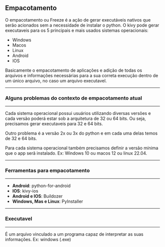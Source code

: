 ## Empacotamento

O empacotamento ou Freeze é a ação de gerar executáveis nativos que serão acionados sem a necessidade de instalar o python. O kivy pode gerar executaveis para os 5 principais e mais usados sistemas operacionais:

* Windows
* Macos
* Linux
* Android
* IOS

Basicamente o empacotamento de aplicações e adição de todas os arquivos e informações necessárias para a sua correta execução dentro de um único arquivo, no caso um arquivo executavel.

***
### Alguns problemas do contexto de empacotamento atual
***

Cada sistema operacional possui usuários utilizando diversas versões e cada versão poderá estar sob a arquitetura de 32 ou 64 bits. Ou seja, precisamos gerar executaveis para 32 e 64 bits.

Outro problema é a versão 2x ou 3x do python e em cada uma delas temos de 32 e 64 bits.

Para cada sistema operacional também precisamos definir a versão mínima que o app serã instalado. Ex: Windows 10 ou macos 12 ou linux 22.04.

***
### Ferramentas para empacotamento
***

* **Android**: python-for-android
* **IOS**: kivy-ios
* **Android e IOS**: Buildozer
* **Windows, Mas e Linux**: PyInstaller

***
### Executavel
***

É um arquivo vinculado a um programa capaz de interpretar as suas informações. Ex: windows (.exe)
